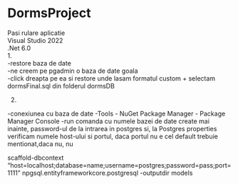 # DormsProject  
Pasi rulare aplicatie  
Visual Studio 2022  
.Net 6.0  
1.  
-restore baza de date  
-ne creem pe pgadmin o baza de date goala  
-click dreapta pe ea si restore unde lasam formatul custom + selectam dormsFinal.sql din folderul dormsDB  
  
2.  
-conexiunea cu baza de date
-Tools - NuGet Package Manager - Package Manager Console
-run comanda cu numele bazei de date create mai inainte, password-ul de la intrarea in postgres si, la Postgres properties verificam numele host-ului si portul, daca portul nu e cel default trebuie mentionat,daca nu, nu  
  
scaffold-dbcontext “host=localhost;database=name;username=postgres;password=pass;port=1111” npgsql.entityframeworkcore.postgresql -outputdir models  
